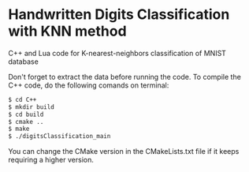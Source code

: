 # Handwritten Digits Classification with KNN method
C++ and Lua code for K-nearest-neighbors classification of MNIST database

Don't forget to extract the data before running the code.
To compile the C++ code, do the following comands on terminal:

```sh
$ cd C++
$ mkdir build
$ cd build
$ cmake ..
$ make
$ ./digitsClassification_main
```

You can change the CMake version in the CMakeLists.txt file if it keeps requiring a higher version.
